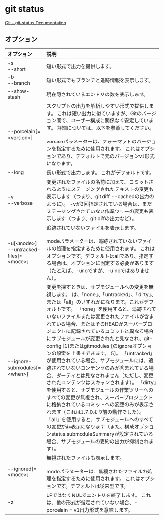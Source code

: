 # git status

[Git - git-status Documentation](https://git-scm.com/docs/git-status)

## オプション

|オプション|説明|
|:--|:--|
|-s<br>--short|短い形式で出力を提供します。|
|-b<br>--branch|短い形式でもブランチと追跡情報を表示します。|
|--show-stash|現在隠されているエントリの数を表示します。|
|--porcelain[=\<version\>]|スクリプトの出力を解析しやすい形式で提供します。 これは短い出力に似ていますが、Gitのバージョン間で、ユーザー構成に関係なく安定しています。 詳細については、以下を参照してください。<br><br>versionパラメーターは、フォーマットのバージョンを指定するために使用されます。 これはオプションであり、デフォルトで元のバージョンv1形式になります。|
|--long|長い形式で出力します。 これがデフォルトです。|
|-v<br>--verbose|変更されたファイルの名前に加えて、コミットされるようにステージングされたテキストの変更も表示します（つまり、git diff --cachedの出力のように）。 -vが2回指定されている場合は、まだステージングされていない作業ツリーの変更も表示します（つまり、git diffの出力など）。|
|-u[\<mode\>]<br>--untracked-files[=\<mode\>]|追跡されていないファイルを表示します。<br><br>modeパラメーターは、追跡されていないファイルの処理を指定するために使用されます。 これはオプションです。デフォルトはallであり、指定する場合は、オプションに固定する必要があります（たとえば、-unoですが、-u noではありません）。|
|--ignore-submodules[=\<when\>]|変更を探すときは、サブモジュールへの変更を無視します。 <when>は、「none」、「untracked」、「dirty」、または「all」のいずれかになります。これがデフォルトです。 「none」を使用すると、追跡されていないファイルまたは変更されたファイルが含まれている場合、またはそのHEADがスーパープロジェクトに記録されているコミットと異なる場合にサブモジュールが変更されたと見なされ、git-config [1]またはgitmodules [のignoreオプションの設定を上書きできます。 5]。 「untracked」が使用されている場合、サブモジュールには、追跡されていないコンテンツのみが含まれている場合、ダーティとは見なされません（ただし、変更されたコンテンツはスキャンされます）。 「dirty」を使用すると、サブモジュールの作業ツリーへのすべての変更が無視され、スーパープロジェクトに格納されているコミットへの変更のみが表示されます（これは1.7.0より前の動作でした）。 「all」を使用すると、サブモジュールへのすべての変更が非表示になります（また、構成オプションstatus.submoduleSummaryが設定されている場合、サブモジュールの要約の出力が抑制されます）。|
|--ignored[=\<mode\>]|無視されたファイルも表示します。<br><br>modeパラメーターは、無視されたファイルの処理を指定するために使用されます。 これはオプションです。デフォルトは従来型です。|
|-z|LFではなくNULでエントリを終了します。 これは、他の形式が指定されていない場合、-porcelain = v1出力形式を意味します。|
